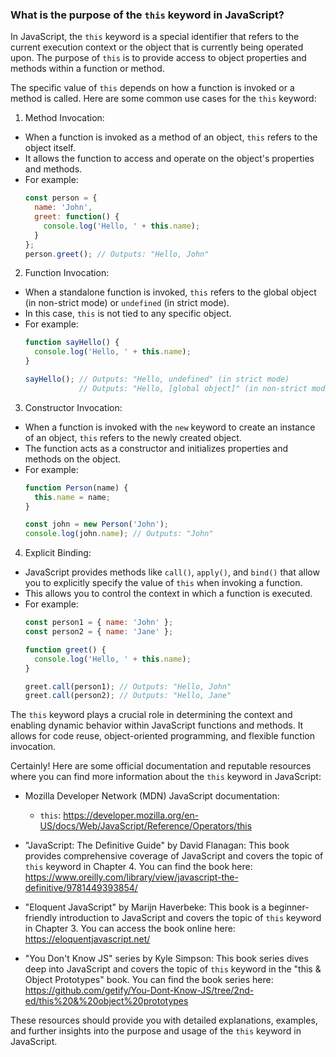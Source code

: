 ### What is the purpose of the `this` keyword in JavaScript?

In JavaScript, the `this` keyword is a special identifier that refers to the current execution context or the object that is currently being operated upon. The purpose of `this` is to provide access to object properties and methods within a function or method.

The specific value of `this` depends on how a function is invoked or a method is called. Here are some common use cases for the `this` keyword:

1. Method Invocation:
  - When a function is invoked as a method of an object, `this` refers to the object itself.
  - It allows the function to access and operate on the object's properties and methods.
  - For example:
    ```javascript
    const person = {
      name: 'John',
      greet: function() {
        console.log('Hello, ' + this.name);
      }
    };
    person.greet(); // Outputs: "Hello, John"
    ```

2. Function Invocation:
  - When a standalone function is invoked, `this` refers to the global object (in non-strict mode) or `undefined` (in strict mode).
  - In this case, `this` is not tied to any specific object.
  - For example:
    ```javascript
    function sayHello() {
      console.log('Hello, ' + this.name);
    }
    
    sayHello(); // Outputs: "Hello, undefined" (in strict mode)
                // Outputs: "Hello, [global object]" (in non-strict mode)
    ```

3. Constructor Invocation:
  - When a function is invoked with the `new` keyword to create an instance of an object, `this` refers to the newly created object.
  - The function acts as a constructor and initializes properties and methods on the object.
  - For example:
    ```javascript
    function Person(name) {
      this.name = name;
    }
    
    const john = new Person('John');
    console.log(john.name); // Outputs: "John"
    ```

4. Explicit Binding:
  - JavaScript provides methods like `call()`, `apply()`, and `bind()` that allow you to explicitly specify the value of `this` when invoking a function.
  - This allows you to control the context in which a function is executed.
  - For example:
    ```javascript
    const person1 = { name: 'John' };
    const person2 = { name: 'Jane' };
    
    function greet() {
      console.log('Hello, ' + this.name);
    }
    
    greet.call(person1); // Outputs: "Hello, John"
    greet.call(person2); // Outputs: "Hello, Jane"
    ```

The `this` keyword plays a crucial role in determining the context and enabling dynamic behavior within JavaScript functions and methods. It allows for code reuse, object-oriented programming, and flexible function invocation.

Certainly! Here are some official documentation and reputable resources where you can find more information about the `this` keyword in JavaScript:

- Mozilla Developer Network (MDN) JavaScript documentation:
  - `this`: https://developer.mozilla.org/en-US/docs/Web/JavaScript/Reference/Operators/this

- "JavaScript: The Definitive Guide" by David Flanagan: This book provides comprehensive coverage of JavaScript and covers the topic of `this` keyword in Chapter 4. You can find the book here: https://www.oreilly.com/library/view/javascript-the-definitive/9781449393854/

- "Eloquent JavaScript" by Marijn Haverbeke: This book is a beginner-friendly introduction to JavaScript and covers the topic of `this` keyword in Chapter 3. You can access the book online here: https://eloquentjavascript.net/

- "You Don't Know JS" series by Kyle Simpson: This book series dives deep into JavaScript and covers the topic of `this` keyword in the "this & Object Prototypes" book. You can find the book series here: https://github.com/getify/You-Dont-Know-JS/tree/2nd-ed/this%20&%20object%20prototypes

These resources should provide you with detailed explanations, examples, and further insights into the purpose and usage of the `this` keyword in JavaScript.
